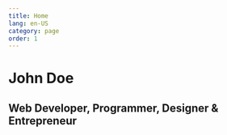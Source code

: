 ```yaml
---
title: Home
lang: en-US
category: page
order: 1
---
```

<main id="home">
  <h1 class="lg-heading">
    John
    <span class="text-secondary">Doe</span>
  </h1>
  <h2 class="sm-heading">
    Web Developer, Programmer, Designer & Entrepreneur
  </h2>
  <div class="icons">
    <a href="#!">
      <i class="fab fa-twitter fa-2x"></i>
    </a>
    <a href="#!">
      <i class="fab fa-facebook fa-2x"></i>
    </a>
    <a href="#!">
      <i class="fab fa-linkedin fa-2x"></i>
    </a>
    <a href="#!">
      <i class="fab fa-github fa-2x"></i>
    </a>
  </div>
</main>
